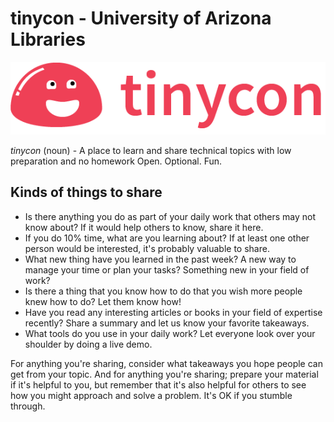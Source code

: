 # tinycon - University of Arizona Libraries

![tinycon logo](tinycon.png)

_tinycon_ (noun) - A place to learn and share technical topics with low preparation and no homework Open. Optional. Fun.

## Kinds of things to share

* Is there anything you do as part of your daily work that others may not know about? If it would help others to know, share it here.
* If you do 10% time, what are you learning about? If at least one other person would be interested, it's probably valuable to share.
* What new thing have you learned in the past week? A new way to manage your time or plan your tasks? Something new in your field of work?
* Is there a thing that you know how to do that you wish more people knew how to do? Let them know how!
* Have you read any interesting articles or books in your field of expertise recently? Share a summary and let us know your favorite takeaways.
* What tools do you use in your daily work? Let everyone look over your shoulder by doing a live demo.

For anything you're sharing, consider what takeaways you hope people can get from your topic. And for anything you're sharing; prepare your material if it's helpful to you, but remember that it's also helpful for others to see how you might approach and solve a problem. It's OK if you stumble through.
